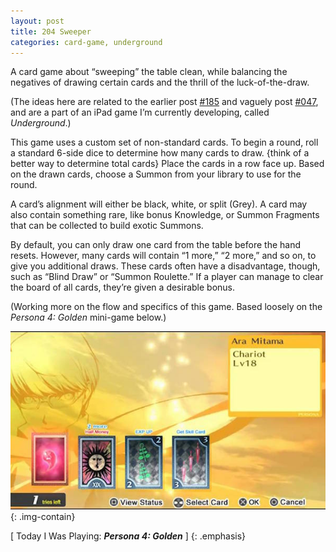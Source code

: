 ```yaml
---
layout: post
title: 204 Sweeper
categories: card-game, underground
---
```

A card game about “sweeping” the table clean, while balancing the negatives of drawing certain cards and the thrill of the luck-of-the-draw.

(The ideas here are related to the earlier post [#185](http://www.foster-douglas.com/games/185-underground-shopping-ui/) and vaguely post [#047](http://www.foster-douglas.com/games/047-underground-stacks/), and are a part of an iPad game I’m currently developing, called *Underground*.)

This game uses a custom set of non-standard cards. To begin a round, roll a standard 6-side dice to determine how many cards to draw. {think of a better way to determine total cards} Place the cards in a row face up. Based on the drawn cards, choose a Summon from your library to use for the round.

A card’s alignment will either be black, white, or split (Grey).  A card may also contain something rare, like bonus Knowledge, or Summon Fragments that can be collected to build exotic Summons.

By default, you can only draw one card from the table before the hand resets.  However, many cards will contain “1 more,” “2 more,” and so on, to give you additional draws.  These cards often have a disadvantage, though, such as “Blind Draw” or “Summon Roulette.”  If a player can manage to clear the board of all cards, they’re given a desirable bonus.

(Working more on the flow and specifics of this game.  Based loosely on the *Persona 4: Golden* mini-game below.)

![Sweeper](/img/games/204_Sweeper.jpg "Sweeper"){: .img-contain}

[ Today I Was Playing: ***Persona 4: Golden*** ]
{: .emphasis}

